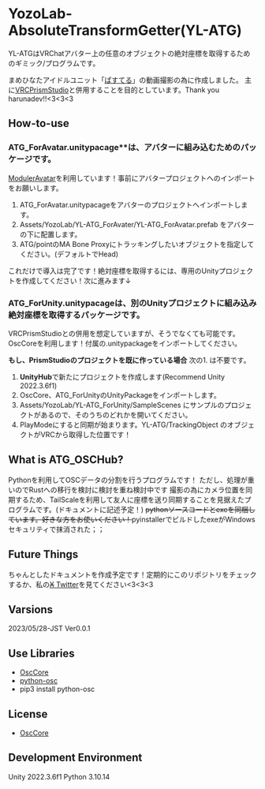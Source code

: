 # YozoLab-AbsoluteTransformGetter(YL-ATG)

YL-ATGはVRChatアバター上の任意のオブジェクトの絶対座標を取得するためのギミック/プログラムです。

まめひなたアイドルユニット「[ぱすてる](https://twitter.com/pastel_VRChat)」の動画撮影の為に作成しました。
主に[VRCPrismStudio](https://haruna.dev/prismstudio/)と併用することを目的としています。Thank you harunadev!!<3<3<3

## How-to-use

### ATG_ForAvatar.unitypacage**は、アバターに組み込むためのパッケージです。
[ModulerAvatar](https://modular-avatar.nadena.dev/)を利用しています！事前にアバタープロジェクトへのインポートをお願いします。

1. ATG_ForAvatar.unitypacageをアバターのプロジェクトへインポートします。
2. Assets/YozoLab/YL-ATG_ForAvater/YL-ATG_ForAvatar.prefab をアバターの下に配置します。
3. ATG/pointのMA Bone Proxyにトラッキングしたいオブジェクトを指定してください。(デフォルトでHead)

これだけで導入は完了です！絶対座標を取得するには、専用のUnityプロジェクトを作成してください！次に進みます↓

### **ATG_ForUnity.unitypacage**は、別のUnityプロジェクトに組み込み絶対座標を取得するパッケージです。
VRCPrismStudioとの併用を想定していますが、そうでなくても可能です。
OscCoreを利用します！付属の.unitypackageをインポートしてください。

**もし、PrismStudioのプロジェクトを既に作っている場合**
次の1. は不要です。

1. **UnityHub**で新たにプロジェクトを作成します(Recommend Unity 2022.3.6f1)
2. OscCore、ATG_ForUnityのUnityPackageをインポートします。
3. Assets/YozoLab/YL-ATG_ForUnity/SampleScenes にサンプルのプロジェクトがあるので、そのうちのどれかを開いてください。
4. PlayModeにすると同期が始まります。YL-ATG/TrackingObject のオブジェクトがVRCから取得した位置です！

## What is ATG_OSCHub?
Pythonを利用してOSCデータの分割を行うプログラムです！
ただし、処理が重いのでRustへの移行を検討に検討を重ね検討中です
撮影の為にカメラ位置を同期するため、TailScaleを利用して友人に座標を送り同期することを見据えたプログラムです。(ドキュメントに記述予定！)
~~pythonソースコードとexeを同梱しています。好きな方をお使いください！~~pyinstallerでビルドしたexeがWindowsセキュリティで抹消された；；

## Future Things
ちゃんとしたドキュメントを作成予定です！定期的にこのリポジトリをチェックするか、私の[~~X~~ Twitter](https://twitter.com/YozoraKurage)を見てください<3<3<3

## Varsions
2023/05/28-JST Ver0.0.1

## Use Libraries
- [OscCore](https://github.com/stella3d/OscCore)
- [python-osc](https://pypi.org/project/python-osc/)
 - pip3 install python-osc

## License
- [OscCore](https://github.com/stella3d/OscCore?tab=readme-ov-file#)

## Development Environment
Unity 2022.3.6f1
Python 3.10.14